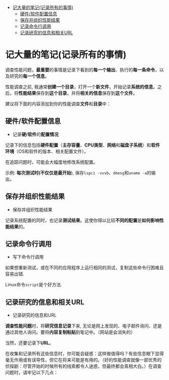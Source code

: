 
<!-- @import "[TOC]" {cmd="toc" depthFrom=1 depthTo=6 orderedList=false} -->

<!-- code_chunk_output -->

- [记大量的笔记(记录所有的事情)](#记大量的笔记记录所有的事情)
  - [硬件/软件配置信息](#硬件软件配置信息)
  - [保存并组织性能结果](#保存并组织性能结果)
  - [记录命令行调用](#记录命令行调用)
  - [记录研究的信息和相关URL](#记录研究的信息和相关url)

<!-- /code_chunk_output -->

# 记大量的笔记(记录所有的事情)

调查性能问题，**最重要**的事情是记录下看到的**每一个输出**、执行的**每一条命令**，以及研究的**每一个信息**。

性能调查之前, 我通常**创建一个目录**，打开一个**新文件**，开始记录**系统的信息**。之后，将**性能结果**保存到**这个目录**，并将**相关的信息**保存到**这个文件**。

建议将下面的内容添加到你的性能调查**文件**和**目录**中：

## 硬件/软件配置信息

* 记录**硬/软件**的**配置情况** 

记录下的信息包括**硬件配置**（**主存容量**、**CPU类型**、**网络**和**磁盘子系统**）和**软件环境**（OS和软件的版本、相关配置文件）。

在追踪问题时，可能会大幅度地修改系统配置。

示例: **每次测试时(不仅仅是最开始**), 保存`lspci -vvvb`、`dmesg`和`uname -a`的输出。

## 保存并组织性能结果

* 保存并组织性能结果

记录系统配置的同时，也记录**测试结果**。这使你得以比较**不同的配置**是**如何影响性能结果**的。

## 记录命令行调用

* 写下命令行调用

如果想重新测试，或在不同的应用程序上运行相同的测试，复制这些命令行困难且容易出错.

Linux命令`script`是个好方法.

## 记录研究的信息和相关URL

* 记录研究的信息和URL

**调查性能问题**时，将**研究信息记录**下来, 无论是网上发现的、电子邮件询问、还是通过其他人询问。要将**内容复制粘贴**到笔记中。（网站是会消失的）

当然，还要记录下**URL**。


在收集和记录所有这些信息时，你可能会疑惑：这样做值得吗？有些信息眼下显得毫无作用或有误导性，但它在将来可能是有用的。（好的性能调查就像一部优秀的侦探剧：尽管开始的时候所有的线索都令人迷惑，但最终都会真相大白。）在调查问题时，请牢记以下几点：


